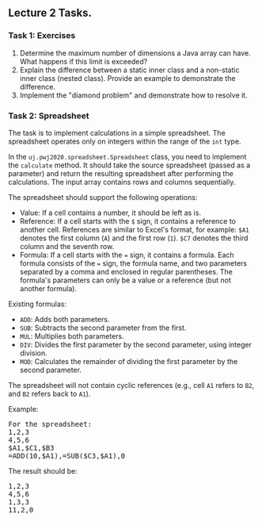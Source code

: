 <h2>Lecture 2 Tasks.</h2>

<h3>Task 1: Exercises</h3>
<ol>
  <li>Determine the maximum number of dimensions a Java array can have. What happens if this limit is exceeded?</li>
  <li>Explain the difference between a static inner class and a non-static inner class (nested class). Provide an example to demonstrate the difference.</li>
  <li>Implement the "diamond problem" and demonstrate how to resolve it.</li>
</ol>

<h3>Task 2: Spreadsheet</h3>
<p>The task is to implement calculations in a simple spreadsheet. The spreadsheet operates only on integers within the range of the <code>int</code> type.</p>

<p>In the <code>uj.pwj2020.spreadsheet.Spreadsheet</code> class, you need to implement the <code>calculate</code> method. It should take the source spreadsheet (passed as a parameter) and return the resulting spreadsheet after performing the calculations. The input array contains rows and columns sequentially.</p>

<p>The spreadsheet should support the following operations:</p>
<ul>
  <li>Value: If a cell contains a number, it should be left as is.</li>
  <li>Reference: If a cell starts with the <code>$</code> sign, it contains a reference to another cell. References are similar to Excel's format, for example: <code>$A1</code> denotes the first column (<code>A</code>) and the first row (<code>1</code>). <code>$C7</code> denotes the third column and the seventh row.</li>
  <li>Formula: If a cell starts with the <code>=</code> sign, it contains a formula. Each formula consists of the <code>=</code> sign, the formula name, and two parameters separated by a comma and enclosed in regular parentheses. The formula's parameters can only be a value or a reference (but not another formula).</li>
</ul>

<p>Existing formulas:</p>
<ul>
  <li><code>ADD</code>: Adds both parameters.</li>
  <li><code>SUB</code>: Subtracts the second parameter from the first.</li>
  <li><code>MUL</code>: Multiplies both parameters.</li>
  <li><code>DIV</code>: Divides the first parameter by the second parameter, using integer division.</li>
  <li><code>MOD</code>: Calculates the remainder of dividing the first parameter by the second parameter.</li>
</ul>

<p>The spreadsheet will not contain cyclic references (e.g., cell <code>A1</code> refers to <code>B2</code>, and <code>B2</code> refers back to <code>A1</code>).</p>

<p>Example:</p>
<pre>
For the spreadsheet:
1,2,3
4,5,6
$A1,$C1,$B3
=ADD(10,$A1),=SUB($C3,$A1),0
</pre>

<p>The result should be:</p>
<pre>
1,2,3
4,5,6
1,3,3
11,2,0
</pre>
